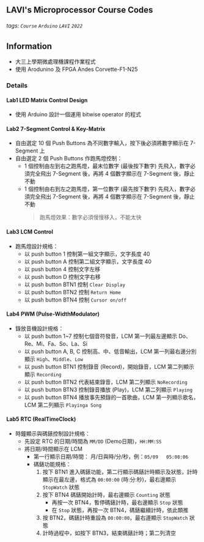 ## LAVI's Microprocessor Course Codes
###### tags: `Course` `Arduino` `LAVI` `2022` 

## Information
- 大三上學期微處理機課程作業程式
- 使用 Arodunino 及 FPGA Andes Corvette-F1-N25

### Details
#### Lab1 LED Matrix Control Design
- 使用 Arduino 設計一個運用 bitwise operator 的程式

#### Lab2 7-Segment Control & Key-Matrix
- 自由選定 10 個 Push Buttons 為不同數字輸入，按下後必須將數字顯示在 7-Segment 上
- 自由選定 2 個 Push Buttons 作跑馬燈控制：
    - 1 個控制由左到右之跑馬燈，最末位數字 (最後按下數字) 先飛入，數字必須完全飛出 7-Segment 後，再將 4 個數字顯示在 7-Segment 後，靜止不動
    - 1 個控制由右到左之跑馬燈，第一位數字 (最先按下數字) 先飛入，數字必須完全飛出 7-Segment 後，再將 4 個數字顯示在 7-Segment 後，靜止不動
        > 跑馬燈效果：數字必須慢慢移入，不能太快

#### Lab3 LCM Control 
- 跑馬燈設計規格：
    - 以 push button 1 控制第一組文字顯示，文字長度 40
    - 以 push button A 控制第二組文字顯示，文字長度 40
    - 以 push button 4 控制文字左移
    - 以 push button D 控制文字右移
    - 以 push button BTN1 控制 `Clear Display`
    - 以 push button BTN2 控制 `Return Home`
    - 以 push button BTN4 控制 `Cursor on/off`

#### Lab4 PWM (Pulse-WidthModulator)
- 錄放音機設計規格：
    - 以 push button 1\~7 控制七個音符發音，LCM 第一列最左邊顯示 Do、Re、Mi、Fa、So、La、Si
    - 以 push button A, B, C 控制高、中、低音輸出，LCM 第一列最右邊分別顯示 `High`、`Middle`、`Low`
    - 以 push button BTN1 控制錄音 (Record)，開始錄音，LCM 第二列顯示顯示 `Recording`
    - 以 push button BTN2 代表結束錄音，LCM 第二列顯示 `NoRecording`
    - 以 push button BTN3 控制錄音播放 (Play)，LCM 第二列顯示 `Playing`
    - 以 push button BTN4 播放事先預錄的一首歌曲，LCM 第一列顯示歌名，LCM 第二列顯示 `Playinga Song`

#### Lab5 RTC (RealTimeClock)
- 時鐘顯示與碼錶控制設計規格：
    - 先設定 RTC 的日期/時間為 `MM/DD` (Demo日期)，`HH:MM:SS`
    - 將日期/時間顯示在 LCM
        - 第一行顯示日期/時間： 月/日與時/分/秒，例：`05/09   05:08:06`
        - 碼錶功能規格：
            1. 按下 BTN1 進入碼錶功能，第二行顯示碼錶計時顯示及狀態，計時顯示在最左邊，格式為 `00:00:00` (時:分:秒)，最右邊顯示 `StopWatch` 狀態
            2. 按下 BTN4 碼錶開始計時，最右邊顯示 `Counting` 狀態
                - 再按一次 BTN4，暫停碼錶計時，最右邊顯示 `Stop` 狀態
                - 在 `Stop` 狀態，再按一次 BTN4，碼錶繼續計時，依此類推
            3. 按 BTN2，碼錶計時重設為 `00:00:00`，最右邊顯示 `StopWatch` 狀態
            4. 計時過程中，如按下 BTN3，結束碼錶計時；第二列清空